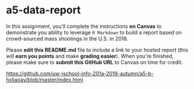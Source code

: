 # a5-data-report
In this assignment, you'll complete the instructions **on Canvas** to demonstrate you ability to leverage `R Markdown` to build a report based on crowd-sourced mass shootings in the U.S. in 2018.  

Please **edit this README.md** file to include a link to your hosted report (this will **earn you points** and make **grading easier**). When you're finished, please make sure to **submit this GitHub URL** to Canvas on time for credit.

https://github.com/uw-ischool-info-201a-2019-autumn/a5-b-hxliaoay/blob/master/index.html
